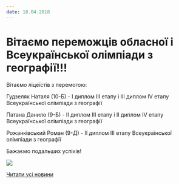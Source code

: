 ```yaml
---
date: 18.04.2018
---
```

# Вітаємо переможців обласної і Всеукраїнської олімпіади з географії!!!

Вітаємо ліцеїстів з перемогою:

Гудзеляк Наталя (10-Б) - І диплом ІІІ етапу і ІІІ диплом ІV етапу Всеукраїнської олімпіади з географії

Патана Данило (9-Б) - ІІ диплом ІІІ етапу і ІІ диплом ІV етапу Всеукраїнської олімпіади з географії

Рожанківський Роман (9-Д) - ІІ диплом ІІІ етапу Всеукраїнської олімпіади з географії

Бажаємо подальших успіхів!

![](/images/blog/вітаємо-переможців-обласної-і-всеукраїнської-олімпіади-з/географія2018.jpg)

[Читати усі новини](/news)
